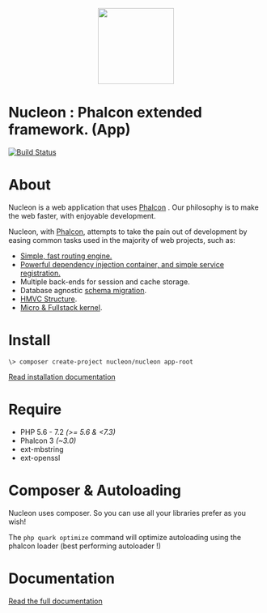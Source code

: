 <p align="center"><a href="https://phalcon-nucleon.github.io/" target="_blank"><img width="150"src="https://phalcon-nucleon.github.io/img/nucleon.svg"></a></p>

Nucleon : Phalcon extended framework. (App)
===========================================
[![Build Status](https://travis-ci.org/phalcon-nucleon/framework.svg?branch=master)](https://travis-ci.org/phalcon-nucleon/framework) 

# About
Nucleon is a web application that uses [Phalcon](https://www.phalconphp.com/)
.
Our philosophy is to make the web faster, with enjoyable development.

Nucleon, with [Phalcon](https://www.phalconphp.com/), attempts to take the pain out of development by easing common tasks used in the majority of web projects, such as:

- [Simple, fast routing engine.](https://phalcon-nucleon.github.io/#!basics/routing.html)
- [Powerful dependency injection container, and simple service registration.](https://phalcon-nucleon.github.io/#!architecture-concepts/dependency-injection.html)
- Multiple back-ends for session and cache storage.
- Database agnostic [schema migration](https://phalcon-nucleon.github.io/#!database/migrations.html).
- [HMVC Structure](https://phalcon-nucleon.github.io/#!architecture-concepts/modules-concepts.html).
- [Micro & Fullstack kernel](https://phalcon-nucleon.github.io/#!architecture-concepts/kernels-concepts.html).

# Install
```
\> composer create-project nucleon/nucleon app-root
```

[Read installation documentation](https://phalcon-nucleon.github.io/#!getting-started/installation.html)

# Require
* PHP 5.6 - 7.2 _(>= 5.6 & <7.3)_
* Phalcon 3 _(~3.0)_
* ext-mbstring
* ext-openssl

# Composer & Autoloading
Nucleon uses composer. So you can use all your libraries prefer as you wish!

The `php quark optimize` command will optimize autoloading using the phalcon loader (best performing autoloader !)

# Documentation
[Read the full documentation](https://phalcon-nucleon.github.io)
